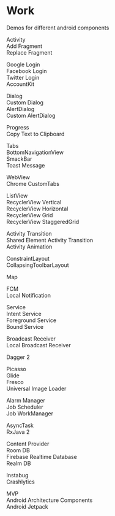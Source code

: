 # Work
Demos for different android components

Activity<br/>
Add Fragment<br/>
Replace Fragment<br/>

Google Login<br/>
Facebook Login<br/>
Twitter Login<br/>
AccountKit<br/>

Dialog<br/>
Custom Dialog<br/>
AlertDialog<br/>
Custom AlertDialog<br/>

Progress<br/>
Copy Text to Clipboard<br/>

Tabs<br/>
BottomNavigationView<br/>
SmackBar<br/>
Toast Message<br/>

WebView<br/>
Chrome CustomTabs<br/>

ListView<br/>
RecyclerView Vertical<br/>
RecyclerView Horizontal<br/>
RecyclerView Grid<br/>
RecyclerView StaggeredGrid<br/>

Activity Transition<br/>
Shared Element Activity Transition<br/>
Activity Animation<br/>

ConstraintLayout<br/>
CollapsingToolbarLayout<br/>

Map<br/>

FCM<br/>
Local Notification<br/>

Service<br/>
Intent Service<br/>
Foreground Service<br/>
Bound Service<br/>

Broadcast Receiver<br/>
Local Broadcast Receiver<br/>

Dagger 2<br/>

Picasso<br/>
Glide<br/>
Fresco<br/>
Universal Image Loader<br/>

Alarm Manager<br/>
Job Scheduler<br/>
Job WorkManager<br/>

AsyncTask<br/>
RxJava 2<br/>

Content Provider<br/>
Room DB<br/>
Firebase Realtime Database<br/>
Realm DB<br/>

Instabug<br/>
Crashlytics<br/>

MVP<br/>
Android Architecture Components<br/>
Android Jetpack<br/>
